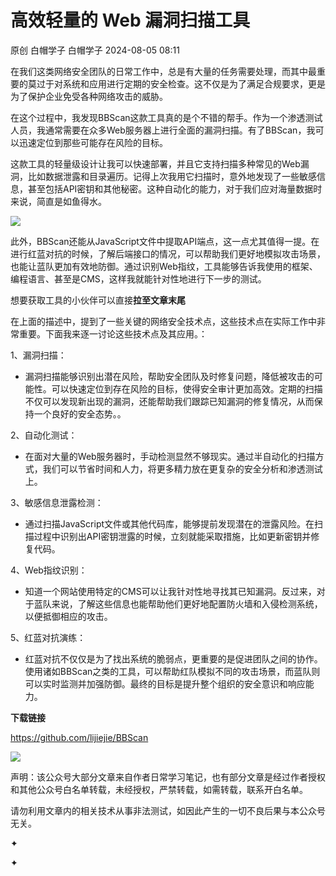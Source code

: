 #  高效轻量的 Web 漏洞扫描工具   
原创 白帽学子  白帽学子   2024-08-05 08:11  
  
在我们这类网络安全团队的日常工作中，总是有大量的任务需要处理，而其中最重要的莫过于对系统和应用进行定期的安全检查。这不仅是为了满足合规要求，更是为了保护企业免受各种网络攻击的威胁。  
  
在这个过程中，我发现BBScan这款工具真的是个不错的帮手。作为一个渗透测试人员，我通常需要在众多Web服务器上进行全面的漏洞扫描。有了BBScan，我可以迅速定位到那些可能存在风险的目标。  
  
这款工具的轻量级设计让我可以快速部署，并且它支持扫描多种常见的Web漏洞，比如数据泄露和目录遍历。记得上次我用它扫描时，意外地发现了一些敏感信息，甚至包括API密钥和其他秘密。这种自动化的能力，对于我们应对海量数据时来说，简直是如鱼得水。  
  
![](https://mmbiz.qpic.cn/sz_mmbiz_jpg/LYy9xnADcdia3yLMiaqo8bI4lNibL3nHn8fqnKeonH35FEEZ7dETUoZywmicmUQ7IbPwr6p0zbVRTzFXAXl4oSqrxQ/640?wx_fmt=jpeg "")  
  
此外，BBScan还能从JavaScript文件中提取API端点，这一点尤其值得一提。在进行红蓝对抗的时候，了解后端接口的情况，可以帮助我们更好地模拟攻击场景，也能让蓝队更加有效地防御。通过识别Web指纹，工具能够告诉我使用的框架、编程语言、甚至是CMS，这样我就能针对性地进行下一步的测试。  
  
想要获取工具的小伙伴可以直接**拉至文章末尾**  
  
在上面的描述中，提到了一些关键的网络安全技术点，这些技术点在实际工作中非常重要。下面我来逐一讨论这些技术点及其应用。：  
  
1、漏洞扫描：  
- 漏洞扫描能够识别出潜在风险，帮助安全团队及时修复问题，降低被攻击的可能性。可以快速定位到存在风险的目标，使得安全审计更加高效。定期的扫描不仅可以发现新出现的漏洞，还能帮助我们跟踪已知漏洞的修复情况，从而保持一个良好的安全态势。。  
  
2、自动化测试：  
- 在面对大量的Web服务器时，手动检测显然不够现实。通过半自动化的扫描方式，我们可以节省时间和人力，将更多精力放在更复杂的安全分析和渗透测试上。  
  
3、敏感信息泄露检测：  
- 通过扫描JavaScript文件或其他代码库，能够提前发现潜在的泄露风险。在扫描过程中识别出API密钥泄露的时候，立刻就能采取措施，比如更新密钥并修复代码。  
  
4、Web指纹识别：  
- 知道一个网站使用特定的CMS可以让我针对性地寻找其已知漏洞。反过来，对于蓝队来说，了解这些信息也能帮助他们更好地配置防火墙和入侵检测系统，以便抵御相应的攻击。  
  
5、红蓝对抗演练：  
- 红蓝对抗不仅仅是为了找出系统的脆弱点，更重要的是促进团队之间的协作。使用诸如BBScan之类的工具，可以帮助红队模拟不同的攻击场景，而蓝队则可以实时监测并加强防御。最终的目标是提升整个组织的安全意识和响应能力。  
  
  
  
  
**下载链接**  
  
https://github.com/lijiejie/BBScan  
  
  
  
![](https://mmbiz.qpic.cn/sz_mmbiz_gif/LYy9xnADcdhic61NkXCWKufScrUrmmsG8tztWD8fDRiatPUaljxxpKc1PpnYNFjPibU5FwJmcuO4mZoQg5aXsAcog/640?wx_fmt=gif&wxfrom=5&wx_lazy=1&wx_co=1&tp=webp "")  
  
  
声明：该公众号大部分文章来自作者日常学习笔记，也有部分文章是经过作者授权和其他公众号白名单转载，未经授权，严禁转载，如需转载，联系开白名单。  
  
请勿利用文章内的相关技术从事非法测试，如因此产生的一切不良后果与本公众号无关。  
  
✦  
  
✦  
  
  
  
  
